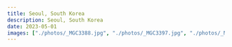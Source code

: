 ```yaml
---
title: Seoul, South Korea
description: Seoul, South Korea
date: 2023-05-01
images: ["./photos/_MGC3388.jpg", "./photos/_MGC3397.jpg", "./photos/_MGC3364.jpg"]
---
```

